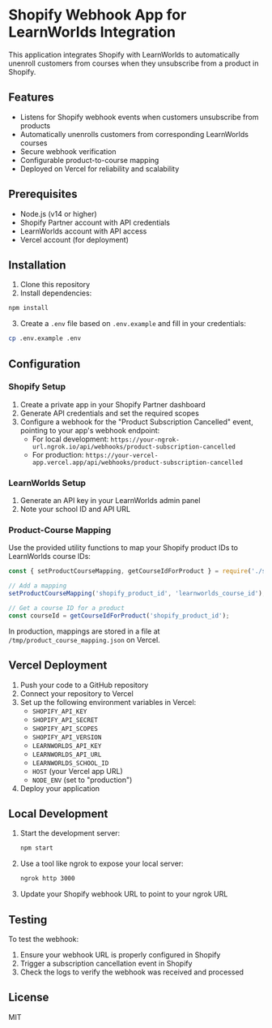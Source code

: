 # Shopify Webhook App for LearnWorlds Integration

This application integrates Shopify with LearnWorlds to automatically unenroll customers from courses when they unsubscribe from a product in Shopify.

## Features

- Listens for Shopify webhook events when customers unsubscribe from products
- Automatically unenrolls customers from corresponding LearnWorlds courses
- Secure webhook verification
- Configurable product-to-course mapping
- Deployed on Vercel for reliability and scalability

## Prerequisites

- Node.js (v14 or higher)
- Shopify Partner account with API credentials
- LearnWorlds account with API access
- Vercel account (for deployment)

## Installation

1. Clone this repository
2. Install dependencies:

```bash
npm install
```

3. Create a `.env` file based on `.env.example` and fill in your credentials:

```bash
cp .env.example .env
```

## Configuration

### Shopify Setup

1. Create a private app in your Shopify Partner dashboard
2. Generate API credentials and set the required scopes
3. Configure a webhook for the "Product Subscription Cancelled" event, pointing to your app's webhook endpoint:
   - For local development: `https://your-ngrok-url.ngrok.io/api/webhooks/product-subscription-cancelled`
   - For production: `https://your-vercel-app.vercel.app/api/webhooks/product-subscription-cancelled`

### LearnWorlds Setup

1. Generate an API key in your LearnWorlds admin panel
2. Note your school ID and API URL

### Product-Course Mapping

Use the provided utility functions to map your Shopify product IDs to LearnWorlds course IDs:

```javascript
const { setProductCourseMapping, getCourseIdForProduct } = require('./src/utils/productCourseMapping');

// Add a mapping
setProductCourseMapping('shopify_product_id', 'learnworlds_course_id');

// Get a course ID for a product
const courseId = getCourseIdForProduct('shopify_product_id');
```

In production, mappings are stored in a file at `/tmp/product_course_mapping.json` on Vercel.

## Vercel Deployment

1. Push your code to a GitHub repository
2. Connect your repository to Vercel
3. Set up the following environment variables in Vercel:
   - `SHOPIFY_API_KEY`
   - `SHOPIFY_API_SECRET`
   - `SHOPIFY_API_SCOPES`
   - `SHOPIFY_API_VERSION`
   - `LEARNWORLDS_API_KEY`
   - `LEARNWORLDS_API_URL`
   - `LEARNWORLDS_SCHOOL_ID`
   - `HOST` (your Vercel app URL)
   - `NODE_ENV` (set to "production")
4. Deploy your application

## Local Development

1. Start the development server:
   ```bash
   npm start
   ```

2. Use a tool like ngrok to expose your local server:
   ```bash
   ngrok http 3000
   ```

3. Update your Shopify webhook URL to point to your ngrok URL

## Testing

To test the webhook:

1. Ensure your webhook URL is properly configured in Shopify
2. Trigger a subscription cancellation event in Shopify
3. Check the logs to verify the webhook was received and processed

## License

MIT